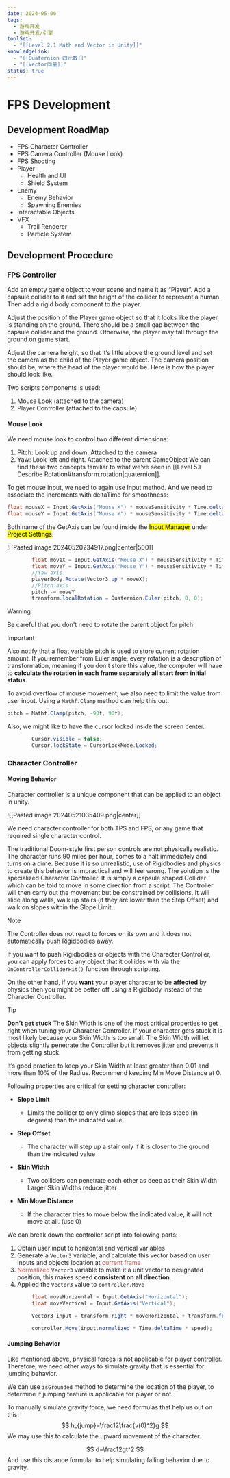 ```yaml
---
date: 2024-05-06
tags:
  - 游戏开发
  - 游戏开发/引擎
toolSet:
  - "[[Level 2.1 Math and Vector in Unity]]"
knowledgeLink:
  - "[[Quaternion 四元数]]"
  - "[[Vector向量]]"
status: true
---
```

# FPS Development
## Development RoadMap
- FPS Character Controller
- FPS Camera Controller (Mouse Look)
- FPS Shooting
- Player
	- Health and UI
	- Shield System
- Enemy
	- Enemy Behavior
	- Spawning Enemies
- Interactable Objects
- VFX
	- Trail Renderer
	- Particle System

## Development Procedure
### FPS Controller
Add an empty game object to your scene and name it as “Player”. Add a capsule collider to it and set the height of the collider to represent a human. Then add a rigid body component to the player.

Adjust the position of the Player game object so that it looks like the player is standing on the ground. There should be a small gap between the capsule collider and the ground. Otherwise, the player may fall through the ground on game start.

Adjust the camera height, so that it’s little above the ground level and set the camera as the child of the Player game object. The camera position should be, where the head of the player would be. Here is how the player should look like.

Two scripts components is used:
1. Mouse Look (attached to the camera)
2. Player Controller (attached to the capsule)
#### Mouse Look
We need mouse look to control two different dimensions:
1. Pitch:
		Look up and down. Attached to the camera
2. Yaw:
		Look left and right. Attached to the parent GameObject
We can find these two concepts familiar to what we've seen in [[Level 5.1 Describe Rotation#transform.rotation|quaternion]]. 

To get mouse input, we need to again use Input method. And we need to associate the increments with deltaTime for smoothness:

```csharp
float mouseX = Input.GetAxis("Mouse X") * mouseSensitivity * Time.deltaTime;
float mouseY = Input.GetAxis("Mouse Y") * mouseSensitivity * Time.deltaTime;
```

Both name of the GetAxis can be found inside the <mark class="hltr-blue">Input Manager</mark> under <mark class="hltr-orange">Project Settings</mark>.

![[Pasted image 20240520234917.png|center|500]]

```csharp
        float moveX = Input.GetAxis("Mouse X") * mouseSensitivity * Time.deltaTime;
        float moveY = Input.GetAxis("Mouse Y") * mouseSensitivity * Time.deltaTime;
		//Yaw axis
        playerBody.Rotate(Vector3.up * moveX);
	    //Pitch axis
	    pitch -= moveY
        transform.localRotation = Quaternion.Euler(pitch, 0, 0);  
```

> [!warning]
> Be careful that you don't need to rotate the parent object for pitch

> [!important]
> Also notify that a float variable pitch is used to store current rotation amount. If you remember from Euler angle, every rotation is a description of transformation, meaning if you don't store this value, the computer will have to **calculate the rotation in each frame separately all start from initial status**.

To avoid overflow of mouse movement, we also need to limit the value from user input. Using a `Mathf.Clamp` method can help this out.

```csharp
pitch = Mathf.Clamp(pitch, -90f, 90f);
```

Also, we might like to have the cursor locked inside the screen center.

```csharp
        Cursor.visible = false;
        Cursor.lockState = CursorLockMode.Locked;
```
### Character Controller
#### Moving Behavior
Character controller is a unique component that can be applied to an object in unity.

![[Pasted image 20240521035409.png|center]]

We need character controller for both TPS and FPS, or any game that required single character control. 

The traditional Doom-style first person controls are not physically realistic. The character runs 90 miles per hour, comes to a halt immediately and turns on a dime. Because it is so unrealistic, use of Rigidbodies and physics to create this behavior is impractical and will feel wrong. The solution is the specialized Character Controller. It is simply a capsule shaped Collider
 which can be told to move in some direction from a script. The Controller will then carry out the movement but be constrained by collisions. It will slide along walls, walk up stairs (if they are lower than the Step Offset) and walk on slopes within the Slope Limit.

> [!NOTE]
> The Controller does not react to forces on its own and it does not automatically push Rigidbodies away.

If you want to push Rigidbodies or objects with the Character Controller, you can apply forces to any object that it collides with via the `OnControllerColliderHit()` function through scripting.

On the other hand, if you **want** your player character to be **affected** by physics then you might be better off using a Rigidbody instead of the Character Controller.

> [!tip]
> **Don’t get stuck**
> The Skin Width is one of the most critical properties to get right when tuning your Character Controller. If your character gets stuck it is most likely because your Skin Width is too small. The Skin Width will let objects slightly penetrate the Controller but it removes jitter and prevents it from getting stuck.

It’s good practice to keep your Skin Width at least greater than 0.01 and more than 10% of the Radius. Recommend keeping Min Move Distance at 0.

Following properties are critical for setting character controller:
- **Slope Limit**
	- Limits the collider to only climb slopes that are less steep (in degrees) than the indicated value.

- **Step Offset**
	- The character will step up a stair only if it is closer to the ground than the indicated value

- **Skin Width**
	- Two colliders can penetrate each other as deep as their Skin Width Larger Skin Widths reduce jitter

- **Min Move Distance**
	- If the character tries to move below the indicated value, it will not move at all. (use 0)

We can break down the controller script into following parts:
1. Obtain user input to horizontal and vertical variables
2. Generate a `Vector3` variable, and calculate this vector based on user inputs and objects location at <font color="#c0504d">current frame</font>
3. <font color="#c0504d">Normalized</font> `Vector3` variable to make it a unit vector to designated position, this makes speed **consistent on all direction**.
4. Applied the `Vector3` value to `controller.Move` 

```csharp
        float moveHorizontal = Input.GetAxis("Horizontal");
        float moveVertical = Input.GetAxis("Vertical");

        Vector3 input = transform.right * moveHorizontal + transform.forward * moveVertical;

        controller.Move(input.normalized * Time.deltaTime * speed);
```
#### Jumping Behavior
Like mentioned above, physical forces is not applicable for player controller. Therefore, we need other ways to simulate gravity that is essential for jumping behavior. 

We can use `isGrounded` method to determine the location of the player, to determine if jumping feature is applicable for player or not.

To manually simulate gravity force, we need formulas that help us out on this:
$$
h_{jump}=\frac12\frac{v(0)^2}g
$$
We may use this to calculate the upward movement of the character.

$$
d=\frac12gt^2
$$
And use this distance formular to help simulating falling behavior due to gravity.